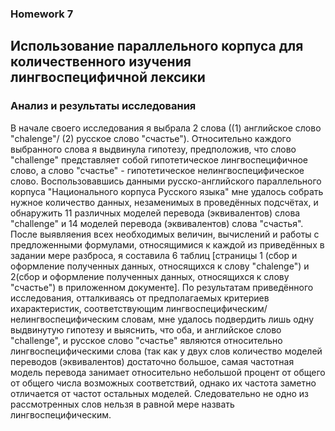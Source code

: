 ### **Homework 7**
## **Использование параллельного корпуса для количественного изучения лингвоспецифичной лексики**
### **Анализ и результаты исследования**
В начале своего исследования я выбрала 2 слова ((1) английское слово "chalenge"/ (2) русское слово "счастье"). Относительно каждого выбранного слова я выдвинула гипотезу, предположив, что слово "challenge" представляет собой гипотетическое лингвоспецифичное слово, а слово "счастье" - гипотетическое нелингвоспецифическое слово. Воспользовавшись данными русско-английского параллельного корпуса "Национального корпуса Русского языка" мне удалось собрать нужное количество данных, незаменимых в проведённых подсчётах, и обнаружить 11 различных моделей перевода (эквивалентов) слова "challenge" и 14 моделей перевода (эквивалентов) слова "счастья". После выявляения всех необходимых величин, вычислений и работы с предложенными формулами, относящимися к каждой из приведённых в задании мере разброса, я составила 6 таблиц [страницы 1 (сбор и оформление полученных данных, относящихся к слову "chalenge") и 2(сбор и оформление полученных данных, относящихся к слову "счастье") в приложенном документе]. По результатам приведённого исследования, отталкиваясь от предполагаемых критериев ихарактеристик, соответствующим лингвоспецифическим/ нелингвоспецифическим словам, мне удалось подвердить лишь одну выдвинутую гипотезу и выяснить, что оба, и английское слово "challenge", и русское слово "счастье" являются относительно лингвоспецифическими слова (так как у двух слов количество моделей переводов (эквивалентов) достаточно большое, самая частотная модель перевода занимает относительно небольшой процент от общего от общего числа возможных соответствий, однако их частота заметно отличается от частот остальных моделей. Следовательно не одно из рассмотренных слов нельзя в равной мере назвать лингвоспецифическим.
